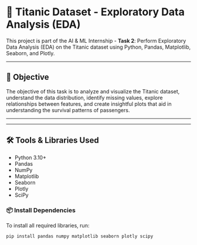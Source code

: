 # 🚢 Titanic Dataset - Exploratory Data Analysis (EDA)

This project is part of the AI & ML Internship - **Task 2**: Perform Exploratory Data Analysis (EDA) on the Titanic dataset using Python, Pandas, Matplotlib, Seaborn, and Plotly.

---

## 📌 Objective

The objective of this task is to analyze and visualize the Titanic dataset, understand the data distribution, identify missing values, explore relationships between features, and create insightful plots that aid in understanding the survival patterns of passengers.

---

---

## 🛠️ Tools & Libraries Used

- Python 3.10+
- Pandas
- NumPy
- Matplotlib
- Seaborn
- Plotly
- SciPy

### 📦 Install Dependencies

To install all required libraries, run:

```bash
pip install pandas numpy matplotlib seaborn plotly scipy
